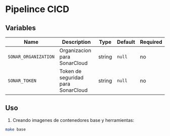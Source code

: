 # Pipelince CICD

## **Variables**

| Name | Description | Type | Default | Required |
|------|-------------|------|---------|----------|
| `SONAR_ORGANIZATION` | Organizacion para SonarCloud | string | `null` | no |
| `SONAR_TOKEN` | Token de seguridad para SonarCloud | string | `null` | no |

## **Uso**

1. Creando imagenes de contenedores base y herramientas:

```bash
make base
```